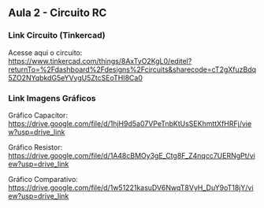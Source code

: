 ## Aula 2 - Circuito RC

### Link Circuito (Tinkercad)
Acesse aqui o circuito: https://www.tinkercad.com/things/8AxTyO2KgL0/editel?returnTo=%2Fdashboard%2Fdesigns%2Fcircuits&sharecode=cT2gXfuzBdq5ZO2NYqbkdG5eYVygU5ZtcSEoTHI8Ca0

### Link Imagens Gráficos

Gráfico Capacitor: https://drive.google.com/file/d/1hjH9d5a07VPeTnbKtUsSEKhmttXfHRFj/view?usp=drive_link

Gráfico Resistor: https://drive.google.com/file/d/1A48cBMOy3gE_Ctg8F_Z4nqcc7UERNgPt/view?usp=drive_link

Gráfico Comparativo: https://drive.google.com/file/d/1w51221kasuDV6NwqT8VyH_DuY9oT18jY/view?usp=drive_link

